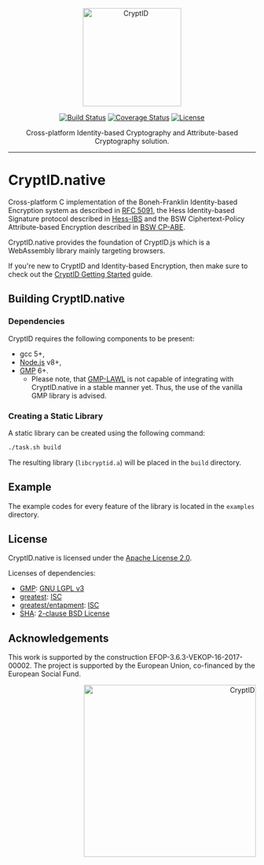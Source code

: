 <div align="center">
  <a href="https://github.com/cryptid-org">
    <img alt="CryptID" src="docs/img/cryptid-logo.png" width="200">
  </a>
</div>

<div align="center">

[![Build Status](https://dev.azure.com/cryptid-org/cryptid-native/_apis/build/status/cryptid-org.cryptid-native?branchName=master)](https://dev.azure.com/cryptid-org/cryptid-native/_build/latest?definitionId=3&branchName=master)
[![Coverage Status](https://coveralls.io/repos/github/cryptid-org/cryptid-native/badge.svg?branch=master)](https://coveralls.io/github/cryptid-org/cryptid-native?branch=master)
[![License](https://img.shields.io/github/license/cryptid-org/cryptid-native.svg)](LICENSE)

</div>

<div align="center">
Cross-platform Identity-based Cryptography and Attribute-based Cryptography solution.
</div>

---

# CryptID.native

Cross-platform C implementation of the Boneh-Franklin Identity-based Encryption system as described in [RFC 5091](https://tools.ietf.org/html/rfc5091), the Hess Identity-based Signature protocol described in [Hess-IBS](https://doi.org/10.1007/3-540-36492-7_20) and the BSW Ciphertext-Policy Attribute-based Encryption described in [BSW CP-ABE](https://doi.org/10.1109/SP.2007.11).

CryptID.native provides the foundation of CryptID.js which is a WebAssembly library mainly targeting browsers.

If you're new to CryptID and Identity-based Encryption, then make sure to check out the [CryptID Getting Started](https://github.com/cryptid-org/getting-started) guide.

## Building CryptID.native

### Dependencies

CryptID requires the following components to be present:

  * gcc 5+,
  * [Node.js](https://nodejs.org/en/) v8+,
  * [GMP](https://gmplib.org/) 6+.
    * Please note, that [GMP-LAWL](https://github.com/cryptid-org/gmp-lawl/) is not capable of integrating with CryptID.native in a stable manner yet. Thus, the use of the vanilla GMP library is advised.

### Creating a Static Library

A static library can be created using the following command:

~~~~bash
./task.sh build
~~~~

The resulting library (`libcryptid.a`) will be placed in the `build` directory.

## Example

The example codes for every feature of the library is located in the `examples` directory.

## License

CryptID.native is licensed under the [Apache License 2.0](LICENSE).

Licenses of dependencies:

  * [GMP](https://gmplib.org/): [GNU LGPL v3](https://www.gnu.org/licenses/lgpl.html)
  * [greatest](https://github.com/silentbicycle/greatest): [ISC](https://github.com/silentbicycle/greatest/blob/master/LICENSE)
  * [greatest/entapment](https://github.com/silentbicycle/greatest/blob/master/contrib/entapment): [ISC](https://github.com/silentbicycle/greatest/blob/master/contrib/entapment)
  * [SHA](https://tools.ietf.org/html/rfc6234): [2-clause BSD License](https://tools.ietf.org/html/rfc6234#section-8.1.1)

## Acknowledgements

This work is supported by the construction EFOP-3.6.3-VEKOP-16-2017-00002. The project is supported by the European Union, co-financed by the European Social Fund.

<p align="right">
  <img alt="CryptID" src="docs/img/szechenyi-logo.jpg" width="350">
</p>
